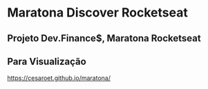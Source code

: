 # Maratona Discover Rocketseat

## Projeto Dev.Finance$, Maratona Rocketseat
## Para Visualização 

<https://cesaroet.github.io/maratona/>



